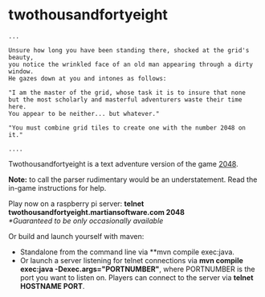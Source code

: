 twothousandfortyeight
=====================

    ...
    
    Unsure how long you have been standing there, shocked at the grid's beauty,
    you notice the wrinkled face of an old man appearing through a dirty window.
    He gazes down at you and intones as follows:
    
    "I am the master of the grid, whose task it is to insure that none
    but the most scholarly and masterful adventurers waste their time here.
    You appear to be neither... but whatever."
            
    "You must combine grid tiles to create one with the number 2048 on it."
    
    ....

Twothousandfortyeight is a text adventure version of the game [2048](http://gabrielecirulli.github.io/2048/).

**Note:** to call the parser rudimentary would be an understatement.  Read the in-game instructions for help.

Play now on a raspberry pi server: **telnet twothousandfortyeight.martiansoftware.com 2048**<br/>
*&#42;Guaranteed to be only occasionally available*


Or build and launch yourself with maven:
  * Standalone from the command line via **mvn compile exec:java.
  * Or launch a server listening for telnet connections via **mvn compile exec:java -Dexec.args="PORTNUMBER"**, where PORTNUMBER is the port you want to listen on.  Players can connect to the server via **telnet HOSTNAME PORT**.


